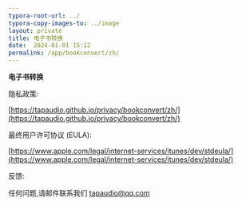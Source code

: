 ```yaml
---
typora-root-url: ../
typora-copy-images-to: ../image
layout: private
title: 电子书转换
date:  2024-01-01 15:12
permalink: /app/bookconvert/zh/
---
```


**电子书转换**






隐私政策:  

[https://tapaudio.github.io/privacy/bookconvert/zh/](https://tapaudio.github.io/privacy/bookconvert/zh/)

最终用户许可协议 (EULA):

 [https://www.apple.com/legal/internet-services/itunes/dev/stdeula/](https://www.apple.com/legal/internet-services/itunes/dev/stdeula/)


反馈:

任何问题,请邮件联系我们  tapaudio@qq.com



